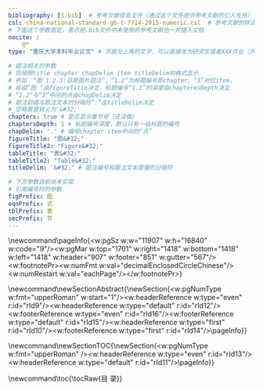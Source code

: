 ```yaml
---
bibliography: [1.bib]  # 参考文献信息文件（通过这个文件提供参考文献的引入支持）
csl: china-national-standard-gb-t-7714-2015-numeric.csl  # 参考文献的样式文件（通过这个文件确定参考文献的显示样式）
# 下面这个参数固定，表示把.bib文件中未使用的参考文献也一并插入文档
nocite: /
    @*
type: "重庆大学本科毕业论文" # 页眉左上角的文字，可以直接改为研究生或者XXX作业（方便不写毕业论文的时候其他作业使用）可以改为空，但不能去掉！

# 题注相关的参数
# 将按照title chapter chapDelim item titleDelim的格式显示
# 例如：“图 1.2.3:这是图片题注”，“1.2”为标题编号即chapter，“3”对应item，
# 前缀“图 ”由figureTitle决定，标题编号“1.2”的深度由chapteresDepth决定
# “1.2”与“3”中间的点由chapDelim决定
# 题注前缀与题注文本的分隔符“:”由titleDelim决定
# 空格需要转义为'&#32;'
chapters: true # 是否显示章节号（还没做）
chaptersDepth: 1 # 标题编号深度，默认只有一级标题的编号
chapDelim: '.' # 编号chapter.item中间的“点”
figureTitle: "图&#32;"
figureTitle2: "Figure&#32;"
tableTitle: "表&#32;"
tableTitle2: "Table&#32;"
titleDelim: '&#32;' # 题注编号和题注文本直接的分隔符

# 下方参数目前尚未实现
# 引用编号时的参数
figPrefix: 图
eqnPrefix: 式
tblPrefix: 表
secPrefix: 节
---
```

\newcommand\pageInfo{<w:pgSz w:w="11907" w:h="16840" w:code="9"/><w:pgMar w:top="1701" w:right="1418" w:bottom="1418" w:left="1418" w:header="907" w:footer="851" w:gutter="567"/><w:footnotePr><w:numFmt w:val="decimalEnclosedCircleChinese"/><w:numRestart w:val="eachPage"/></w:footnotePr>}

\newcommand\newSectionAbstract{\newSection{<w:pgNumType w:fmt="upperRoman" w:start="1"/><w:headerReference w:type="even" r:id="rId9"/><w:headerReference w:type="default" r:id="rId12"/><w:footerReference w:type="even" r:id="rId16"/><w:footerReference w:type="default" r:id="rId15"/><w:headerReference w:type="first" r:id="rId10"/><w:footerReference w:type="first" r:id="rId14"/>\pageInfo}}

\newcommand\newSectionTOC{\newSection{<w:pgNumType w:fmt="upperRoman" /><w:headerReference w:type="even" r:id="rId13"/><w:headerReference w:type="default" r:id="rId11"/>\pageInfo}}

\newcommand\toc{\tocRaw{目    录}}
